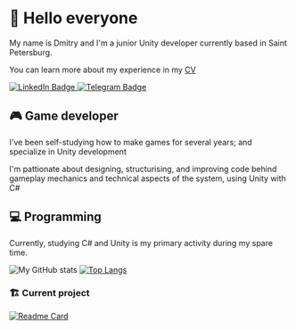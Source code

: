 # 👋 Hello everyone

My name is Dmitry and I'm a junior Unity developer currently based in Saint Petersburg.

You can learn more about my experience in my [CV](https://drive.google.com/file/d/1xMmAkizimRvKPQSs2fvZECwbcn5vGgK0/view?usp=sharing)

<div id="badges">
	<a href="https://linkedin.com/in/dmitry-bulin">
    	<img src="https://img.shields.io/badge/LinkedIn-blue?style=for-the-badge&logo=linkedin&logoColor=white" alt="LinkedIn Badge"/>
	</a>
    <a href="https://t.me/osayroni">
    	<img src="https://img.shields.io/badge/Telegram-white?style=for-the-badge&logo=telegram&logoColor=white" alt="Telegram Badge"/>
  	</a>
</div>

## 🎮 Game developer

I've been self-studying how to make games for several years; and specialize in Unity development

I'm pattionate about designing, structurising, and improving code behind gameplay mechanics and technical aspects of the system, using Unity with C#

## 💻 Programming

Currently, studying C# and Unity is my primary activity during my spare time.

![My GitHub stats](https://github-readme-stats.vercel.app/api?username=DmitryBulin&show_icons=true&theme=tokyonight&line_height=27)
[![Top Langs](https://github-readme-stats.vercel.app/api/top-langs/?username=DmitryBulin&theme=tokyonight&langs_count=3)](https://github.com/DmitryBulin/github-readme-stats)

### :building_construction:	Current project

[![Readme Card](https://github-readme-stats.vercel.app/api/pin/?username=DmitryBulin&repo=OPenSystems&theme=tokyonight)](https://github.com/DmitryBulin/OPenSystems)
